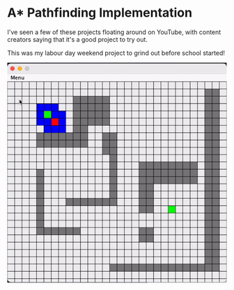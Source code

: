 # A* Pathfinding Implementation

I've seen a few of these projects floating around on YouTube, with content creators saying that it's a good project to try out.

This was my labour day weekend project to grind out before school started!


![A demonstration](solve.gif)
